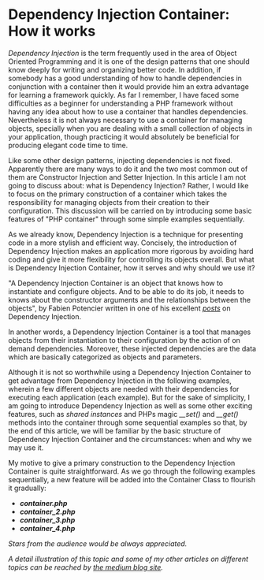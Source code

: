 <h1>
Dependency Injection Container: How it works
</h1>

<p>
<em>Dependency Injection</em> is the term frequently used in the area of Object Oriented Programming and it is one of the design patterns that one should know deeply for writing and organizing better code. In addition, if somebody has a good understanding of how to handle dependencies in conjunction with a container then it would provide him an extra advantage for learning a framework quickly. As far I remember, I have faced some difficulties as a beginner for understanding a PHP framework without having any idea about how to use a container that handles dependencies. Nevertheless it is not always necessary to use a container for managing objects, specially when you are dealing with a small collection of objects in your application, though practicing it would absolutely be beneficial for producing elegant code time to time.
</p>

<p>
Like some other design patterns, injecting dependencies is not fixed. Apparently there are many ways to do it and the two most common out of them are Constructor Injection and Setter Injection. In this article I am not going to discuss about: what is Dependency Injection? Rather, I would like to focus on the primary construction of a container which takes the responsibility for managing objects from their creation to their configuration. This discussion will be carried on by introducing some basic features of "PHP container" through some simple examples sequentially.
</p>

<p>
As we already know, Dependency Injection is a technique for presenting code in a more stylish and efficient way. Concisely, the introduction of Dependency Injection makes an application more rigorous by avoiding hard coding and give it more flexibility for controlling its objects overall. But what is Dependency Injection Container, how it serves and why should we use it?
</p>

<p>
"A Dependency Injection Container is an object that knows how to instantiate and configure objects. And to be able to do its job, it needs to knows about the constructor arguments and the relationships between the objects", by Fabien Potencier written in one of his excellent <i><a href="http://fabien.potencier.org/do-you-need-a-dependency-injection-container.html">posts</a></i> on Dependency Injection.
</p>

<p>
In another words, a Dependency Injection Container is a tool that manages objects from their instantiation to their configuration by the action of on demand dependencies. Moreover, these injected dependencies are the data which are basically categorized as objects and parameters.
</p>

<p>
Although it is not so worthwhile using a Dependency Injection Container to get advantage from Dependency Injection in the following examples, wherein a few different objects are needed with their dependencies for executing each application (each example). But for the sake of simplicity, I am going to introduce Dependency Injection as well as some other exciting features, such as <i>shared instances</i> and PHPs magic <i>__set()</i> and <i>__get()</i> methods into the container through some sequential examples so that, by the end of this article, we will be familiar by the basic structure of Dependency Injection Container and the circumstances: when and why we may use it.
</p>

<p>
My motive to give a primary construction to the Dependency Injection Container is quite straightforward. As we go through the following examples sequentially, a new feature will be added into the Container Class to flourish it gradually:
</p>

<p>
<ul>
<li><i><strong>container.php</strong></i></li>
<li><i><strong>container_2.php</strong></i></li>
<li><i><strong>container_3.php</strong></i></li>
<li><i><strong>container_4.php</strong></i></li>
</ul>
</p>

<p></p>

<p><i>Stars from the audience would be always appreciated.</i></p>

<p></p>

<p><i>
A detail illustration of this topic and some of my other articles on different topics can be reached by 
<a href="https://medium.com/@annuhuss/">the medium blog site</a>.
</i></p>
